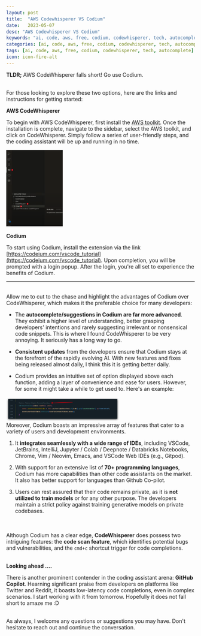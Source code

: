 ```yaml
---
layout: post
title:  "AWS Codewhisperer VS Codium"
date:   2023-05-07
desc: "AWS Codewhisperer VS Codium"
keywords: "ai, code, aws, free, codium, codewhisperer, tech, autocomplete"
categories: [ai, code, aws, free, codium, codewhisperer, tech, autocomplete]
tags: [ai, code, aws, free, codium, codewhisperer, tech, autocomplete]
icon: icon-fire-alt
---
```


**TLDR;** AWS CodeWhisperer falls short! Go use Codium.

<br>
For those looking to explore these two options, here are the links and instructions for getting started:

**AWS CodeWhisperer**
    
To begin with AWS CodeWhisperer, first install the [AWS toolkit](https://marketplace.visualstudio.com/items?itemName=AmazonWebServices.aws-toolkit-vscode). Once the installation is complete, navigate to the sidebar, select the AWS toolkit, and click on CodeWhisperer. Simply follow a series of user-friendly steps, and the coding assistant will be up and running in no time.

<img src="/static/assets/img/blog/codevcode/cw1.png" width="30%">
    
<br>

**Codium**
    
To start using Codium, install the extension via the link [https://codeium.com/vscode_tutorial](https://codeium.com/vscode_tutorial). Upon completion, you will be prompted with a login popup. After the login, you're all set to experience the benefits of Codium.

<hr>
<br>
Allow me to cut to the chase and highlight the advantages of Codium over CodeWhisperer, which makes it the preferable choice for many developers:

- The **autocomplete/suggestions in Codium are far more advanced**. They exhibit a higher level of understanding, better grasping developers' intentions and rarely suggesting irrelevant or nonsensical code snippets. This is where I found CodeWhisperer to be very annoying. It seriously has a long way to go.

- **Consistent updates** from the developers ensure that Codium stays at the forefront of the rapidly evolving AI. With new features and fixes being released almost daily, I think this it is getting better daily.

- Codium provides an intuitive set of option displayed above each function, adding a layer of convenience and ease for users. However, for some it might take a while to get used to. Here's an example:

<img src="/static/assets/img/blog/codevcode/codium1.png" width="60%">

<br>
Moreover, Codium boasts an impressive array of features that cater to a variety of users and development environments.

1. It **integrates seamlessly with a wide range of IDEs**, including VSCode, JetBrains, IntelliJ, Jupyter / Colab / Deepnote / Databricks Notebooks, Chrome, Vim / Neovim, Emacs, and VSCode Web IDEs (e.g., Gitpod).

2. With support for an extensive list of **70+ programming languages**, Codium has more capabilities than other code assistants on the market. It also has better support for languages than Github Co-pilot.

3. Users can rest assured that their code remains private, as it is **not utilized to train models** or for any other purpose. The developers maintain a strict policy against training generative models on private codebases.

<br><br>
Although Codium has a clear edge, **CodeWhisperer** does possess two intriguing features: the **code scan feature**, which identifies potential bugs and vulnerabilities, and the `cmd+c` shortcut trigger for code completions.
<br><br>

**Looking ahead ....**

There is another prominent contender in the coding assistant arena: **GitHub Copilot**. Hearning significant praise from developers on platforms like Twitter and Reddit, it boasts low-latency code completions, even in complex scenarios. I start working with it from tomorrow. Hopefully it does not fall short to amaze me :D 

<br>
As always, I welcome any questions or suggestions you may have. Don't hesitate to reach out and continue the conversation.
